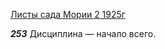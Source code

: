 
[Листы сада Мории 2 1925г](https://127.0.0.1:4002/agni/1925)

___253___
Дисциплина — начало всего.   

